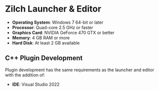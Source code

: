 # Zilch Launcher & Editor
- **Operating System**: Windows 7 64-bit or later 
- **Processor**: Quad-core 2.5 GHz or faster 
- **Graphics Card**: NVIDIA GeForce 470 GTX or better 
- **Memory**: 4 GB RAM or more 
- **Hard Disk**: At least 2 GB available 

## C++ Plugin Development
Plugin development has the same requirements as the launcher and editor with the addition of:
- **IDE**: Visual Studio 2022
